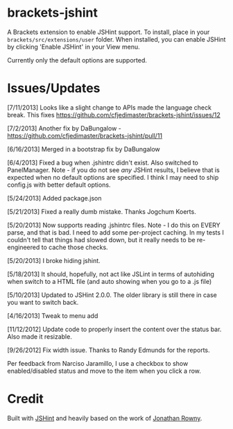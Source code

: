 brackets-jshint
=================

A Brackets extension to enable JSHint support. To install, place in your ```brackets/src/extensions/user``` folder.
When installed, you can enable JSHint by clicking 'Enable JSHint' in your View menu.

Currently only the default options are supported.

Issues/Updates
=====
[7/11/2013] Looks like a slight change to APIs made the language check break. This fixes https://github.com/cfjedimaster/brackets-jshint/issues/12

[7/2/2013] Another fix by DaBungalow - https://github.com/cfjedimaster/brackets-jshint/pull/11

[6/16/2013] Merged in a bootstrap fix by DaBungalow

[6/4/2013] Fixed a bug when .jshintrc didn't exist. Also switched to PanelManager. Note - if you do not
see *any* JSHint results, I believe that is expected when no default options are specified. I think
I may need to ship config.js with better default options.

[5/24/2013] Added package.json

[5/21/2013] Fixed a really dumb mistake. Thanks Jogchum Koerts.

[5/20/2013] Now supports reading .jshintrc files. Note - I do this on EVERY parse, and that is bad. I need
to add some per-project caching. In my tests I couldn't tell that things had slowed down, but it really
needs to be re-engineered to cache those checks.

[5/20/2013] I broke hiding jshint.

[5/18/2013] It should, hopefully, not act like JSLint in terms of autohiding when switch to a HTML file (and auto showing when you go to a .js file)

[5/10/2013] Updated to JSHint 2.0.0. The older library is still there in case you want to switch back.  

[4/16/2013] Tweak to menu add

[11/12/2012] Update code to properly insert the content over the status bar. Also made it resizable.  

[9/26/2012] Fix width issue. Thanks to Randy Edmunds for the reports.

Per feedback from Narciso Jaramillo, I use a checkbox to show enabled/disabled status and move to the item when you click a row.

Credit
=====
Built with [JSHint](http://www.jshint.com/) and heavily based on the work of [Jonathan Rowny](http://www.jonathanrowny.com/). 